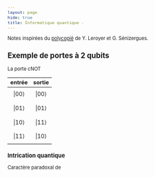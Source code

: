 ```yaml
---
layout: page
hide: true
title: Informatique quantique -  
---
```

<script type="text/javascript" async
  src="https://cdn.mathjax.org/mathjax/latest/MathJax.js?config=TeX-MML-AM_CHTML">
</script>

Notes inspirées du
[polycopié](https://dept-info.labri.fr/~ges/ENSEIGNEMENT/CALCULQ/polycop_calculq.pdf)
de Y. Leroyer et G. Sénizergues. 

<style>
html {
 zoom: 0.80;
}
</style>

## Exemple de portes à 2 qubits

La porte cNOT

| entrée               | sortie               |
| :--                  | :--                  |
| $$\vert 00 \rangle$$ | $$\vert 00 \rangle$$ |
| $$\vert 01 \rangle$$ | $$\vert 01 \rangle$$ |
| $$\vert 10 \rangle$$ | $$\vert 11 \rangle$$ |
| $$\vert 11 \rangle$$ | $$\vert 10 \rangle$$ |

### Intrication quantique 

Caractère paradoxal de
